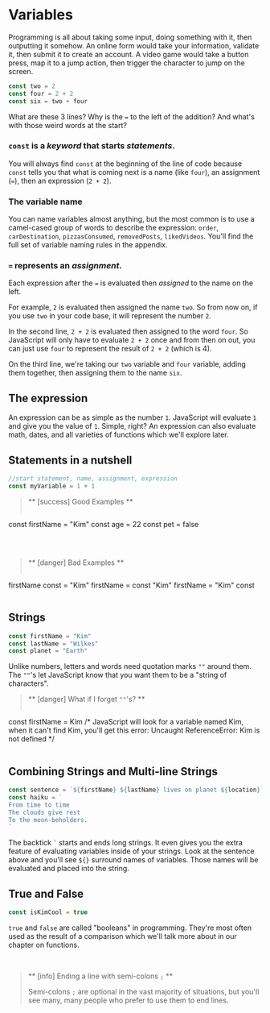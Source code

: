 # Variables

Programming is all about taking some input, doing something with it,
then outputting it somehow. An online form would take your information,
validate it, then submit it to create an account. A video game would
take a button press, map it to a jump action, then trigger the character to jump
on the screen.

```js
const two = 2
const four = 2 + 2
const six = two + four
```

What are these 3 lines? Why is the `=` to the left of the addition? And what's with those weird words at the start?

### `const` is a _keyword_ that starts _statements_.
You will always find `const` at the beginning of the line of code
because `const` tells you that what is coming next is a name (like `four`), an assignment (`=`), then an expression (`2 + 2`).

### The variable name
You can name variables almost anything, but the most common is to use a
camel-cased group of words to describe the expression: `order`, `carDestination`, `pizzasConsumed`, `removedPosts`, `likedVideos`. You'll find the full set of 
variable naming rules in the appendix.

### `=` represents an _assignment_.

Each expression after the `=` is evaluated then _assigned_ to the name on the left.

For example, `2` is evaluated then assigned the name `two`. So from now on, if
you use `two` in your code base, it will represent the number `2`.

In the second line, `2 + 2` is evaluated then assigned to the word `four`. So
JavaScript will only have to evaluate `2 + 2` once and from then on out, you can
just use `four` to represent the result of `2 + 2` (which is 4).

On the third line, we're taking our `two` variable and `four` variable, adding 
them together, then assigning them to the name `six`. 

## The expression

An expression can be as simple as the number `1`. JavaScript will evaluate `1`
and give you the value of `1`. Simple, right? An expression can also evaluate
math, dates, and all varieties of functions which we'll explore later.

## Statements in a nutshell
```js
//start statement, name, assignment, expression
const myVariable = 1 + 1
```

> ** [success] Good Examples **
> ```
const firstName = "Kim"
const age = 22
const pet = false
>```

<br>

> ** [danger] Bad Examples **
> ```
firstName const = "Kim"
firstName = const "Kim"
firstName = "Kim" const
>```


## Strings
```js
const firstName = "Kim"
const lastName = "Wilkes"
const planet = "Earth"
```

Unlike numbers, letters and words need quotation marks `""` around them. The 
`""`'s let JavaScript know that you want them to be a "string of characters".

> ** [danger] What if I forget `""`'s? **
>```js
const firstName = Kim
/*
  JavaScript will look for a variable named Kim,
  when it can't find Kim, you'll get this error:
  Uncaught ReferenceError: Kim is not defined
*/
>```


## Combining Strings and Multi-line Strings
```js
const sentence = `${firstName} ${lastName} lives on planet ${location}`
const haiku = `
From time to time
The clouds give rest
To the moon-beholders.
`
```

The backtick `` ` `` starts and ends long strings. It even gives you the extra
feature of evaluating variables inside of your strings. Look at the sentence
above and you'll see `${}` surround names of variables. Those names will be
evaluated and placed into the string.


## True and False
```js
const isKimCool = true
```

`true` and `false` are called "booleans" in programming. They're most often
used as the result of a comparison which we'll talk more about in our
chapter on functions.



<br>

> ** [info] Ending a line with semi-colons `;` **
>
> Semi-colons `;` are optional in the vast
> majority of situations, but you'll see many,
> many people who prefer to use them to end lines.

